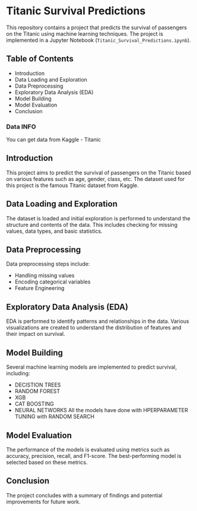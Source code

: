 # Titanic Survival Predictions

This repository contains a project that predicts the survival of passengers on the Titanic using machine learning techniques. The project is implemented in a Jupyter Notebook (`Titanic_Survival_Predictions.ipynb`).

## Table of Contents
- Introduction
- Data Loading and Exploration
- Data Preprocessing
- Exploratory Data Analysis (EDA)
- Model Building
- Model Evaluation
- Conclusion

### Data INFO

You can get data from Kaggle - Titanic 

## Introduction
This project aims to predict the survival of passengers on the Titanic based on various features such as age, gender, class, etc. The dataset used for this project is the famous Titanic dataset from Kaggle.

## Data Loading and Exploration
The dataset is loaded and initial exploration is performed to understand the structure and contents of the data. This includes checking for missing values, data types, and basic statistics.

## Data Preprocessing
Data preprocessing steps include:
- Handling missing values
- Encoding categorical variables
- Feature Engineering

## Exploratory Data Analysis (EDA)
EDA is performed to identify patterns and relationships in the data. Various visualizations are created to understand the distribution of features and their impact on survival.

## Model Building
Several machine learning models are implemented to predict survival, including:
- DECISTION TREES
- RANDOM FOREST
- XGB
- CAT BOOSTING
- NEURAL NETWORKS
All the models have done with HPERPARAMETER TUNING  with RANDOM SEARCH

## Model Evaluation
The performance of the models is evaluated using metrics such as accuracy, precision, recall, and F1-score. The best-performing model is selected based on these metrics.

## Conclusion
The project concludes with a summary of findings and potential improvements for future work.
